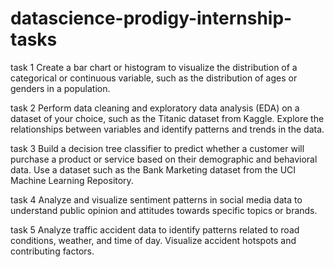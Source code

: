 # datascience-prodigy-internship-tasks
task 1
Create a bar chart or histogram to visualize the distribution of a categorical or continuous variable, such as the distribution of ages or genders in a population.

task 2
Perform data cleaning and exploratory data analysis (EDA) on a dataset of your choice, such as the Titanic dataset from Kaggle. Explore the relationships between variables and identify patterns and trends in the data.

task 3
Build a decision tree classifier to predict whether a customer will purchase a product or service based on their demographic and behavioral data. Use a dataset such as the Bank Marketing dataset from the UCI Machine Learning Repository.

task 4
Analyze and visualize sentiment patterns in social media data to understand public opinion and attitudes towards specific topics or brands.

task 5
Analyze traffic accident data to identify patterns related to road conditions, weather, and time of day. Visualize accident hotspots and contributing factors.

